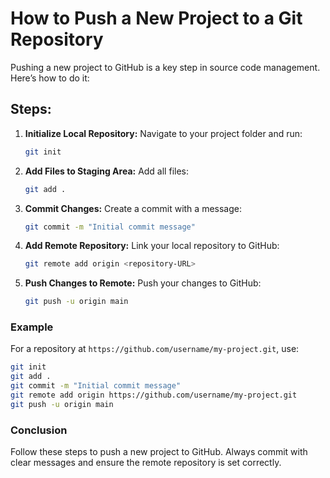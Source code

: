 # How to Push a New Project to a Git Repository
Pushing a new project to GitHub is a key step in source code management. Here’s how to do it:

## Steps:
1. **Initialize Local Repository:**
   Navigate to your project folder and run:
   ```bash
   git init
   ```

2. **Add Files to Staging Area:**
   Add all files:
   ```bash
   git add .
   ```

3. **Commit Changes:**
   Create a commit with a message:
   ```bash
   git commit -m "Initial commit message"
   ```

4. **Add Remote Repository:**
   Link your local repository to GitHub:
   ```bash
   git remote add origin <repository-URL>
   ```

5. **Push Changes to Remote:**
   Push your changes to GitHub:
   ```bash
   git push -u origin main
   ```

### Example
For a repository at `https://github.com/username/my-project.git`, use:
```bash
git init
git add .
git commit -m "Initial commit message"
git remote add origin https://github.com/username/my-project.git
git push -u origin main
```

### Conclusion
Follow these steps to push a new project to GitHub. Always commit with clear messages and ensure the remote repository is set correctly.